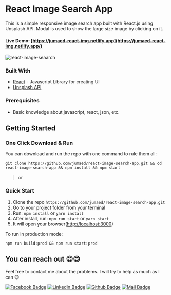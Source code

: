 # React Image Search App

This is a simple responsive image search app built with React.js using Unsplash API. Modal is used to show the large size image by clicking on it.

#### Live Demo:  [https://jumaed-react-img.netlify.app](https://jumaed-react-img.netlify.app/)



![react-image-seaarch](https://i.ibb.co/2PjSGQp/image-search.png)



### Built With

- [React](https://reactjs.org/) - Javascript Library for creating UI
- [Unsplash API](https://unsplash.com/developers)

### Prerequisites

- Basic knowledge about javascript, react, json, etc.



## Getting Started

### One Click Download & Run

You can download and run the repo with one command to rule them all:

```
git clone https://github.com/jumaed/react-image-search-app.git && cd react-image-search-app && npm install && npm start
```

> or

### Quick Start

1. Clone the repo `https://github.com/jumaed/react-image-search-app.git`
2. Go to your project folder from your terminal
3. Run: `npm install` or `yarn install`
4. After install, run: `npm run start` or `yarn start`
5. It will open your browser([http://localhost:3000](http://localhost:3000/))

To run in production mode:

```
npm run build:prod && npm run start:prod
```



## You can reach out 😊😊

Feel free to contact me about the problems. I will try to help as much as I can 😉

[![Facebook Badge](https://img.shields.io/badge/Facebook-1877F2?style=for-the-badge&logo=facebook&logoColor=white)](https://www.facebook.com/anjumaed)  [![Linkedin Badge](https://img.shields.io/badge/LinkedIn-0077B5?style=for-the-badge&logo=linkedin&logoColor=white)](https://www.linkedin.com/in/anjumaed/)  [![Github Badge](https://img.shields.io/badge/GitHub-100000?style=for-the-badge&logo=github&logoColor=white)](https://github.com/jumaed)  [![Mail Badge](https://img.shields.io/badge/Gmail-D14836?style=for-the-badge&logo=gmail&logoColor=white)](mailto:furkanozbek1995@gmail.com)

